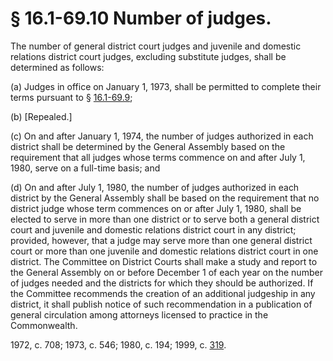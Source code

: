 # § 16.1-69.10 Number of judges.

<p>The number of general district court judges and juvenile and domestic relations district court judges, excluding substitute judges, shall be determined as follows:</p><p>(a) Judges in office on January 1, 1973, shall be permitted to complete their terms pursuant to § <a href='http://law.lis.virginia.gov/vacode/16.1-69.9/'>16.1-69.9</a>;</p><p>(b) [Repealed.]</p><p>(c) On and after January 1, 1974, the number of judges authorized in each district shall be determined by the General Assembly based on the requirement that all judges whose terms commence on and after July 1, 1980, serve on a full-time basis; and</p><p>(d) On and after July 1, 1980, the number of judges authorized in each district by the General Assembly shall be based on the requirement that no district judge whose term commences on or after July 1, 1980, shall be elected to serve in more than one district or to serve both a general district court and juvenile and domestic relations district court in any district; provided, however, that a judge may serve more than one general district court or more than one juvenile and domestic relations district court in one district. The Committee on District Courts shall make a study and report to the General Assembly on or before December 1 of each year on the number of judges needed and the districts for which they should be authorized. If the Committee recommends the creation of an additional judgeship in any district, it shall publish notice of such recommendation in a publication of general circulation among attorneys licensed to practice in the Commonwealth.</p><p>1972, c. 708; 1973, c. 546; 1980, c. 194; 1999, c. <a href='http://lis.virginia.gov/cgi-bin/legp604.exe?991+ful+CHAP0319'>319</a>.</p>